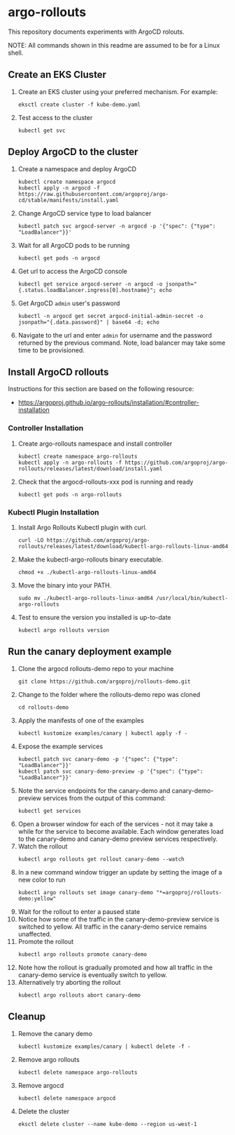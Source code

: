 # argo-rollouts

This repository documents experiments with ArgoCD rolouts.

NOTE: All commands shown in this readme are assumed to be for a Linux shell. 

## Create an EKS Cluster

1. Create an EKS cluster using your preferred mechanism. For example:
    ```
    eksctl create cluster -f kube-demo.yaml
    ```
1. Test access to the cluster
    ```
    kubectl get svc
    ```

## Deploy ArgoCD to the cluster

1. Create a namespace and deploy ArgoCD
    ```
    kubectl create namespace argocd
    kubectl apply -n argocd -f https://raw.githubusercontent.com/argoproj/argo-cd/stable/manifests/install.yaml
    ```
1. Change ArgoCD service type to load balancer
    ```
    kubectl patch svc argocd-server -n argocd -p '{"spec": {"type": "LoadBalancer"}}'
    ```
1. Wait for all ArgoCD pods to be running
    ```
    kubectl get pods -n argocd
    ```
1. Get url to access the ArgoCD console
    ```
    kubectl get service argocd-server -n argocd -o jsonpath="{.status.loadBalancer.ingress[0].hostname}"; echo
    ```
1. Get ArgoCD `admin` user's password
    ```
    kubectl -n argocd get secret argocd-initial-admin-secret -o jsonpath="{.data.password}" | base64 -d; echo
    ```
1. Navigate to the url and enter `admin` for username and the password returned by the previous command. Note, load balancer may take some time to be provisioned.

## Install ArgoCD rollouts

Instructions for this section are based on the following resource:
* https://argoproj.github.io/argo-rollouts/installation/#controller-installation

### Controller Installation

1. Create argo-rollouts namespace and install controller
    ```
    kubectl create namespace argo-rollouts
    kubectl apply -n argo-rollouts -f https://github.com/argoproj/argo-rollouts/releases/latest/download/install.yaml
    ```
1. Check that the argocd-rollouts-xxx pod is running and ready
    ```
    kubectl get pods -n argo-rollouts
    ```

### Kubectl Plugin Installation

1. Install Argo Rollouts Kubectl plugin with curl.
    ```
    curl -LO https://github.com/argoproj/argo-rollouts/releases/latest/download/kubectl-argo-rollouts-linux-amd64
    ```
1. Make the kubectl-argo-rollouts binary executable.
    ```
    chmod +x ./kubectl-argo-rollouts-linux-amd64
    ```
1. Move the binary into your PATH.
    ```
    sudo mv ./kubectl-argo-rollouts-linux-amd64 /usr/local/bin/kubectl-argo-rollouts
    ```
1. Test to ensure the version you installed is up-to-date
    ```
    kubectl argo rollouts version
    ```

## Run the canary deployment example

1. Clone the argocd rollouts-demo repo to your machine
    ```
    git clone https://github.com/argoproj/rollouts-demo.git
    ```
1. Change to the folder where the rollouts-demo repo was cloned
    ```
    cd rollouts-demo
    ```
1. Apply the manifests of one of the examples
    ```
    kubectl kustomize examples/canary | kubectl apply -f -
    ```
1. Expose the example services
    ```
    kubectl patch svc canary-demo -p '{"spec": {"type": "LoadBalancer"}}'
    kubectl patch svc canary-demo-preview -p '{"spec": {"type": "LoadBalancer"}}'
    ```
1. Note the service endpoints for the canary-demo and canary-demo-preview services from the output of this command:
    ```
    kubectl get services
    ```
1. Open a browser window for each of the services - not it may take a while for the service to become available.
    Each window generates load to the canary-demo and canary-demo preview services respectively.
1. Watch the rollout
    ```
    kubectl argo rollouts get rollout canary-demo --watch
    ```
1. In a new command window trigger an update by setting the image of a new color to run
    ```
    kubectl argo rollouts set image canary-demo "*=argoproj/rollouts-demo:yellow"
    ```
1. Wait for the rollout to enter a paused state
1. Notice how some of the traffic in the canary-demo-preview service is switched to yellow. All traffic in the canary-demo service
    remains unaffected.
1. Promote the rollout
    ```
    kubectl argo rollouts promote canary-demo
    ```
1. Note how the rollout is gradually promoted and how all traffic in the canary-demo service is eventually switch to yellow.
1. Alternatively try aborting the rollout
    ```
    kubectl argo rollouts abort canary-demo
    ```

## Cleanup

1. Remove the canary demo
    ```
    kubectl kustomize examples/canary | kubectl delete -f -
    ```
1. Remove argo rollouts
    ```
    kubectl delete namespace argo-rollouts
    ```
1. Remove argocd
    ```
    kubectl delete namespace argocd
    ```
1. Delete the cluster
    ```
    eksctl delete cluster --name kube-demo --region us-west-1
    ```